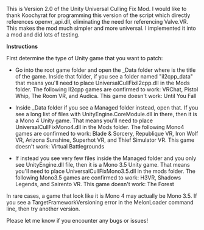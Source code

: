 This is Version 2.0 of the Unity Universal Culling Fix Mod. I would like to thank Koochyrat for programming this version of the script which directly references openvr_api.dll, eliminating
the need for referencing Valve.VR. This makes the mod much simpler and more universal. I implemented it into a mod and did lots of testing.

**Instructions**

First determine the type of Unity game that you want to patch:

- Go into the root game folder and open the <Game>_Data folder where <Game> is the title of the game. Inside that folder, if you see a folder named "il2cpp_data"
that means you'll need to place UniversalCullFixil2cpp.dll in the Mods folder. The following Il2cpp games are confirmed to work: VRChat, Pistol Whip, The Room VR, and Audica.
This game doesn't work: Until You Fall

- Inside <Game>_Data folder if you see a Managed folder instead, open that. If you see a long list of files with UnityEngine.CoreModule.dll in there, then it is a Mono 4 Unity game.
That means you'll need to place UniversalCullFixMono4.dll in the Mods folder. The following Mono4 games are confirmed to work: Blade & Sorcery, Republique VR, Iron Wolf VR, Arizona Sunshine, Superhot VR, and Thief Simulator VR.
This game doesn't work: Virtual Battlegrounds

- If instead you see very few files inside the Managed folder and you only see UnityEngine.dll file, then it is a Mono 3.5 Unity game. That means you'll need to place
UniversalCullFixMono3.5.dll in the mods folder. The following Mono3.5 games are confirmed to work: H3VR, Shadows Legends, and Sairento VR. This game doesn't work: The Forest

In rare cases, a game that look like it is Mono 4 may actually be Mono 3.5. If you see a TargetFrameworkVersioning error in the MelonLoader command line, then try another version. 

Please let me know if you encounter any bugs or issues!
